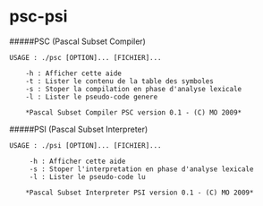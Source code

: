 psc-psi
=======

#####PSC (Pascal Subset Compiler)
```
USAGE : ./psc [OPTION]... [FICHIER]...

    -h : Afficher cette aide
    -t : Lister le contenu de la table des symboles
    -s : Stoper la compilation en phase d'analyse lexicale
    -l : Lister le pseudo-code genere

    *Pascal Subset Compiler PSC version 0.1 - (C) MO 2009*
```


#####PSI (Pascal Subset Interpreter)
```
USAGE : ./psi [OPTION]... [FICHIER]...

     -h : Afficher cette aide
     -s : Stoper l'interpretation en phase d'analyse lexicale
     -l : Lister le pseudo-code lu

    *Pascal Subset Interpreter PSI version 0.1 - (C) MO 2009*
```
